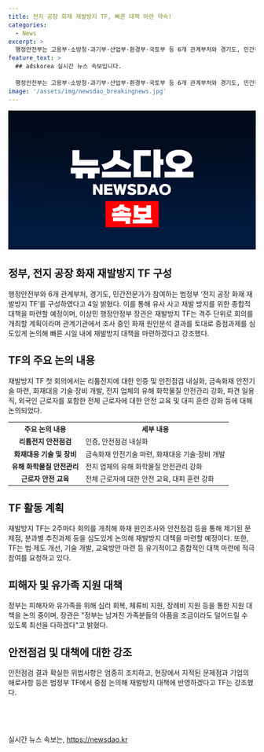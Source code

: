 ```yaml
---
title: 전지 공장 화재 재발방지 TF, 빠른 대책 마련 약속!
categories:
  - News
excerpt: >
  행정안전부는 고용부·소방청·과기부·산업부·환경부·국토부 등 6개 관계부처와 경기도, 민간전문가가 참여하는 범정부 ‘전지 공장 화재 재발방지 TF’를 구성했다고 4일 밝혔다. TF는 유사 사고 재발 방지를 위한 종합적 대책을 마련하기 위한 것으로, 주요 내용은 리튬전지 안전점검, 화재대응 기술 및 안전관리체계 강화 등이 포함돼 있다. 또한 TF는 2주마다 회의를 개최하여 재발방지 대책을 마련할 예정이며, 안전 취약계층 보호에도 총력을 다할 계획이다. 현재 안전점검 결과에 따른 법적 조치와 애로사항 개선이 중점으로 논의될 예정이다.
feature_text: >
  ## adskorea 실시간 뉴스 속보입니다.

  행정안전부는 고용부·소방청·과기부·산업부·환경부·국토부 등 6개 관계부처와 경기도, 민간전문가가 참여하는 범정부 ‘전지 공장 화재 재발방지 TF’를 구성했다고 4일 밝혔다. TF는 유사 사고 재발 방지를 위한 종합적 대책을 마련하기 위한 것으로, 주요 내용은 리튬전지 안전점검, 화재대응 기술 및 안전관리체계 강화 등이 포함돼 있다. 또한 TF는 2주마다 회의를 개최하여 재발방지 대책을 마련할 예정이며, 안전 취약계층 보호에도 총력을 다할 계획이다. 현재 안전점검 결과에 따른 법적 조치와 애로사항 개선이 중점으로 논의될 예정이다.
image: '/assets/img/newsdao_breakingnews.jpg'
---
```


<p><img src="/assets/img/newsdao_breakingnews.jpg" alt="adskorea 속보" /></p>

<h2 data-ke-size="size26">정부, 전지 공장 화재 재발방지 TF 구성</h2>

<p data-ke-size="size16">행정안전부와 6개 관계부처, 경기도, 민간전문가가 참여하는 범정부 ‘전지 공장 화재 재발방지 TF’를 구성하였다고 4일 밝혔다. 이를 통해 유사 사고 재발 방지를 위한 종합적 대책을 마련할 예정이며, 이상민 행정안정부 장관은 재발방지 TF는 격주 단위로 회의를 개최할 계획이라며 관계기관에서 조사 중인 화재 원인분석 결과를 토대로 중점과제를 심도있게 논의해 빠른 시일 내에 재발방지 대책을 마련하겠다고 강조했다.</p>

<h2 data-ke-size="size26">TF의 주요 논의 내용</h2>

<p data-ke-size="size16">재발방지 TF 첫 회의에서는 리튬전지에 대한 인증 및 안전점검 내실화, 금속화재 안전기술 마련, 화재대응 기술·장비 개발, 전지 업체의 유해 화학물질 안전관리 강화, 파견 일용직, 외국인 근로자를 포함한 전체 근로자에 대한 안전 교육 및 대피 훈련 강화 등에 대해 논의되었다.</p>

<table>
    <tr>
        <th>주요 논의 내용</th>
        <th>세부 내용</th>
    </tr>
    <tr>
        <td style="text-align: center; height: 17px;"><b>리튬전지 안전점검</b></td>
        <td>인증, 안전점검 내실화</td>
    </tr>
    <tr>
        <td style="text-align: center; height: 17px;"><b>화재대응 기술 및 장비</b></td>
        <td>금속화재 안전기술 마련, 화재대응 기술·장비 개발</td>
    </tr>
    <tr>
        <td style="text-align: center; height: 17px;"><b>유해 화학물질 안전관리</b></td>
        <td>전지 업체의 유해 화학물질 안전관리 강화</td>
    </tr>
    <tr>
        <td style="text-align: center; height: 17px;"><b>근로자 안전 교육</b></td>
        <td>전체 근로자에 대한 안전 교육, 대피 훈련 강화</td>
    </tr>
</table>

<h2 data-ke-size="size26">TF 활동 계획</h2>

<p data-ke-size="size16">재발방지 TF는 2주마다 회의를 개최해 화재 원인조사와 안전점검 등을 통해 제기된 문제점, 분과별 추진과제 등을 심도있게 논의해 재발방지 대책을 마련할 예정이다. 또한, TF는 법·제도 개선, 기술 개발, 교육방안 마련 등 유기적이고 종합적인 대책 마련에 적극 참여를 요청하고 있다.</p>

<h2 data-ke-size="size26">피해자 및 유가족 지원 대책</h2>

<p data-ke-size="size16">정부는 피해자와 유가족을 위해 심리 회복, 체류비 지원, 장례비 지원 등을 통한 지원 대책을 논의 중이며, 장관은 "정부는 남겨진 가족분들의 아픔을 조금이라도 덜어드릴 수 있도록 최선을 다하겠다"고 밝혔다.</p>

<h2 data-ke-size="size26">안전점검 및 대책에 대한 강조</h2>

<p data-ke-size="size16">안전점검 결과 확실한 위법사항은 엄중히 조치하고, 현장에서 지적된 문제점과 기업의 애로사항 등은 범정부 TF에서 중점 논의해 재발방지 대책에 반영하겠다고 TF는 강조했다.</p>

<p data-ke-size="size16">&nbsp;</p>

<p data-ke-size="size16">&nbsp;</p>
실시간 뉴스 속보는, <a href="https://newsdao.kr" rel="dofollow">https://newsdao.kr</a>


